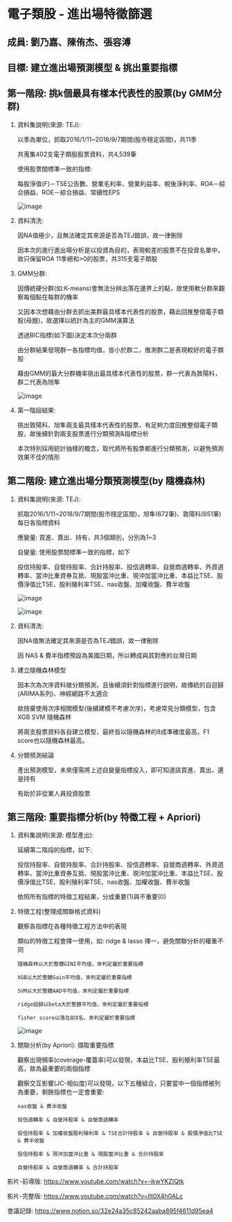 #  電子類股 - 進出場特徵篩選

## 成員: 劉乃嘉、陳侑杰、張容溥

## 目標: 建立進出場預測模型 & 挑出重要指標


## 第一階段: 挑k個最具有樣本代表性的股票(by GMM分群)

1. 資料集說明(來源: TEJ): 

   以季為單位，抓取2016/1/11~2018/9/7期間(股市穩定區間)，共11季

   共蒐集402支電子類股股票資料，共4,539筆
   
   使用股票間標準一致的指標:
   
   每股淨值(F)－TSE公告數、營業毛利率、營業利益率、稅後淨利率、ROA－綜合損益、ROE－綜合損益、常續性EPS

   ![image](https://user-images.githubusercontent.com/79561258/122146517-ccfe6e80-ce89-11eb-89d9-9a1aab510abc.png)


2. 資料清洗:
   
   因NA值極少，且無法確定其來源是否為TEJ錯誤，故一律刪除

   因本次的進行進出場分析是以投資為目的，表現較差的股票不在投資名單中，故只保留ROA 11季總和>0的股票，共315支電子類股
   


3. GMM分群:

   因傳統硬分群(如:K-means)會無法分辨出落在邊界上的點，故使用軟分群來觀察每個點在每群的機率

   又因本次想藉由分群去抓出美群最具樣本代表性的股票，藉此回推整個電子類股(母題)，故選擇以統計為主的GMM演算法

   透過BIC指標(如下圖)決定本次分兩群

   由分群結果發現群一各指標均值，皆小於群二，推測群二是表現較好的電子類股
   
   藉由GMM的最大分群機率挑出最具樣本代表性的股票，群一代表為敦陽科，群二代表為旭隼
   
   ![image](https://user-images.githubusercontent.com/79561258/122143353-e69cb780-ce83-11eb-9cd8-807061c5bc6b.png)



4. 第一階段結果:
   
   挑出敦陽科、旭隼兩支最具樣本代表性的股票，有足夠力度回推整個電子類股，故後續針對兩支股票進行分類預測&指標分析
   
   本次特別採用統計抽樣的概念，取代將所有股票都進行分類預測，以避免預測效果不佳的情形

## 第二階段: 建立進出場分類預測模型(by 隨機森林)

1. 資料集說明(來源: TEJ): 

   抓取2016/1/11~2018/9/7期間(股市穩定區間)，旭隼(672筆)、敦陽科(651筆)每日各指標資料
   
   應變量: 買進、賣出、持有，共3個類別，分別為1~3
   
   自變量: 使用股票間標準一致的指標，如下
   
   投信持股率、自營持股率、合計持股率、投信週轉率、自營商週轉率、外資週轉率、當沖比重資券互抵、現股當沖比重、現沖加當沖比重、本益比TSE、股價淨值比TSE、股利殖利率TSE、nas收盤、加權收盤、費半收盤

   ![image](https://user-images.githubusercontent.com/79561258/122146696-15b62780-ce8a-11eb-9faa-5b5be0542f61.png)
   
   ![image](https://user-images.githubusercontent.com/79561258/122146838-531ab500-ce8a-11eb-9f41-7cc627909c0f.png)



2. 資料清洗:
   
   因NA值無法確定其來源是否為TEJ錯誤，故一律刪除

   因 NAS & 費半指標預設為美國日期，所以轉成與其對應的台灣日期



3. 建立隨機森林模型
   
   因本次為次序資料做分類預測，且後續須針對指標進行說明，故傳統的自迴歸(ARIMA系列)、神經網路不太適合
   
   故捨棄使用次序相關模型(後續建模不考慮次序)，考慮常見分類模型，包含 XGB SVM 隨機森林
   
   將兩支股票資料各自建立模型，最終皆以隨機森林的8成準確度最高，F1 score也以隨機森林最高。
  
  
  
 4. 分類預測結論
    
    產出預測模型，未來僅需將上述自變量指標投入，即可知道該買進、賣出，還是持有
    
    有助於非從業人員投資股票

## 第三階段: 重要指標分析(by 特徵工程 + Apriori)

1. 資料集說明(來源: 模型產出): 

   延續第二階段的指標，如下: 
   
   投信持股率、自營持股率、合計持股率、投信週轉率、自營商週轉率、外資週轉率、當沖比重資券互抵、現股當沖比重、現沖加當沖比重、本益比TSE、股價淨值比TSE、股利殖利率TSE、nas收盤、加權收盤、費半收盤

   依照所有指標的特徵工程結果，分成重要(1)與不重要(0)
   
2. 特徵工程(整理成關聯格式資料)

   觀察各指標在各種特徵工程方法中的表現
   
   類似的特徵工程會擇一使用，如: ridge & lasso 擇一，避免關聯分析的權重不同
   
       隨機森林以大於整體GINI平均值，來判定屬於重要指標
   
       XGB以大於整體Gain平均值，來判定屬於重要指標
   
       SVM以大於整體AAD平均值，來判定屬於重要指標
   
       ridge迴歸以beta大於整體平均值，來判定屬於重要指標
   
       fisher score以落在前8名，來判定屬於重要指標

   ![image](https://user-images.githubusercontent.com/79561258/122148413-0dabb700-ce8d-11eb-8f93-92ba19333926.png)

3. 關聯分析(by Apriori): 擷取重要指標

   觀察出現頻率(coverage-覆蓋率)可以發現，本益比TSE、股利殖利率TSE最高，故為最重要的兩個指標

   觀察交互影響(JC-相似度)可以發現，以下五種組合，只要當中一個指標被列為重要，剩餘指標也一定會重要:

       nas收盤 & 費半收盤 

       投信週轉率 & 自營持股率 & 自營商週轉率 

       投信持股率 & 加權收盤股利殖利率 & TSE合計持股率 & 自營持股率 & 股價淨值比TSE & 費半收盤

       投信持股率 & 現沖加當沖比重 & 現股當沖比重 & 合計持股率  

       自營持股率 & 自營商週轉率 & 合計持股率

影片-前導版: https://www.youtube.com/watch?v=-ikwYKZIQtk 

影片-完整版: https://www.youtube.com/watch?v=Ilt0X4h0ALc

會議記錄: https://www.notion.so/32e24a35c85242aaba895f4611d95ea4
